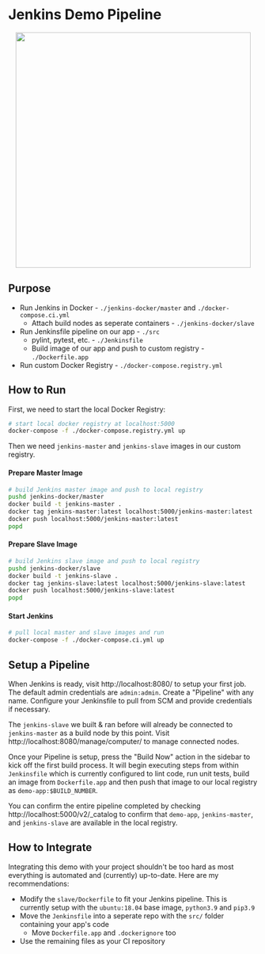 # Jenkins Demo Pipeline

<p align="center"><img src="https://i.imgur.com/lqFbmrL.png" width="475px" /></p>

## Purpose

- Run Jenkins in Docker - `./jenkins-docker/master` and `./docker-compose.ci.yml`
    - Attach build nodes as seperate containers - `./jenkins-docker/slave`
- Run Jenkinsfile pipeline on our app - `./src`
    - pylint, pytest, etc. - `./Jenkinsfile`
    - Build image of our app and push to custom registry - `./Dockerfile.app`
- Run custom Docker Registry - `./docker-compose.registry.yml`

## How to Run

First, we need to start the local Docker Registry:

```bash
# start local docker registry at localhost:5000
docker-compose -f ./docker-compose.registry.yml up
```

Then we need `jenkins-master` and `jenkins-slave` images in our custom registry.

#### Prepare Master Image

```bash
# build Jenkins master image and push to local registry
pushd jenkins-docker/master
docker build -t jenkins-master .
docker tag jenkins-master:latest localhost:5000/jenkins-master:latest
docker push localhost:5000/jenkins-master:latest
popd
```

#### Prepare Slave Image

```bash
# build Jenkins slave image and push to local registry
pushd jenkins-docker/slave
docker build -t jenkins-slave .
docker tag jenkins-slave:latest localhost:5000/jenkins-slave:latest
docker push localhost:5000/jenkins-slave:latest
popd
```

#### Start Jenkins

```bash
# pull local master and slave images and run
docker-compose -f ./docker-compose.ci.yml up
```

## Setup a Pipeline

When Jenkins is ready, visit http://localhost:8080/ to setup your first job. The default admin credentials are `admin:admin`. Create a "Pipeline" with any name. Configure your Jenkinsfile to pull from SCM and provide credentials if necessary.

The `jenkins-slave` we built & ran before will already be connected to `jenkins-master`
as a build node by this point. Visit http://localhost:8080/manage/computer/ to manage
connected nodes.

Once your Pipeline is setup, press the "Build Now" action in the sidebar to kick off the
first build process. It will begin executing steps from within `Jenkinsfile` which is
currently configured to lint code, run unit tests, build an image from `Dockerfile.app`
and then push that image to our local registry as `demo-app:$BUILD_NUMBER`.

You can confirm the entire pipeline completed by checking http://localhost:5000/v2/_catalog
to confirm that `demo-app`, `jenkins-master`, and `jenkins-slave` are available in the
local registry.

## How to Integrate

Integrating this demo with your project shouldn't be too hard as most everything is automated and (currently) up-to-date. Here are my recommendations:

- Modify the `slave/Dockerfile` to fit your Jenkins pipeline. This is currently setup with the `ubuntu:18.04` base image, `python3.9` and `pip3.9`
- Move the `Jenkinsfile` into a seperate repo with the `src/` folder containing your app's code
  - Move `Dockerfile.app` and `.dockerignore` too
- Use the remaining files as your CI repository